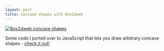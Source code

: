 ```yaml
---
layout: post
title: Concave shapes with Box2dweb
---
```

[![Box2dweb concave shapes](https://lh6.googleusercontent.com/-VGTa7oa7IFA/UDTQXFcpp1I/AAAAAAAAAas/-ds6mm6nbVI/s500/concave.png)](/experiments/concave-shapes/)

Some code I ported over to JavaScript that lets you draw arbitrary concave shapes - [check it out!](/experiments/concave-shapes)
